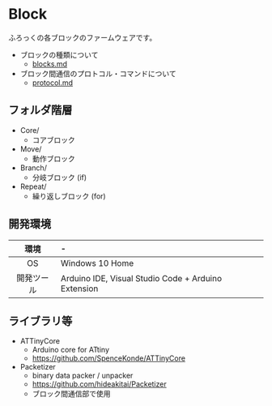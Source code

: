 # Block

ふろっくの各ブロックのファームウェアです。

- ブロックの種類について
  - [blocks.md](/blocks.md)
- ブロック間通信のプロトコル・コマンドについて
  - [protocol.md](/protocol.md)

## フォルダ階層

- Core/
  - コアブロック
- Move/
  - 動作ブロック
- Branch/
  - 分岐ブロック (if)
- Repeat/
  - 繰り返しブロック (for)

## 開発環境

|環境|-|
|:-:|:-|
|OS|Windows 10 Home|
|開発ツール|Arduino IDE, Visual Studio Code + Arduino Extension|

## ライブラリ等

- ATTinyCore
  - Arduino core for ATtiny
  - <https://github.com/SpenceKonde/ATTinyCore>
- Packetizer
  - binary data packer / unpacker
  - <https://github.com/hideakitai/Packetizer>
  - ブロック間通信部で使用
